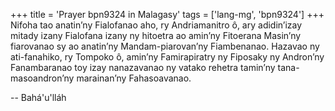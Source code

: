 +++
title = 'Prayer bpn9324 in Malagasy'
tags = ['lang-mg', 'bpn9324']
+++
Nifoha tao anatin’ny Fialofanao aho, ry Andriamanitro ô, ary adidin’izay mitady izany Fialofana izany ny hitoetra ao amin’ny Fitoerana Masin’ny fiarovanao sy ao anatin’ny Mandam-piarovan’ny Fiambenanao. Hazavao ny ati-fanahiko, ry Tompoko ô, amin’ny Famirapiratry ny Fiposaky ny Andron’ny Fanambaranao toy izay nanazavanao ny vatako rehetra tamin’ny tana-masoandron’ny marainan’ny Fahasoavanao.

-- Bahá'u'lláh
